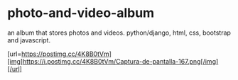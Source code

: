 # photo-and-video-album
an album that stores photos and videos. python/django, html, css, bootstrap and javascript.



[url=https://postimg.cc/4K8B0tVm][img]https://i.postimg.cc/4K8B0tVm/Captura-de-pantalla-167.png[/img][/url]
